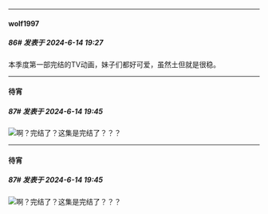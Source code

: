 ﻿
*****

####  wolf1997  
##### 86#       发表于 2024-6-14 19:27

本季度第一部完结的TV动画，妹子们都好可爱，虽然土但就是很稳。


*****

####  待宵  
##### 87#       发表于 2024-6-14 19:45

<img src="https://static.saraba1st.com/image/smiley/face2017/105.png" referrerpolicy="no-referrer">啊？完结了？这集是完结了？？？


*****

####  待宵  
##### 87#       发表于 2024-6-14 19:45

<img src="https://static.saraba1st.com/image/smiley/face2017/105.png" referrerpolicy="no-referrer">啊？完结了？这集是完结了？？？

